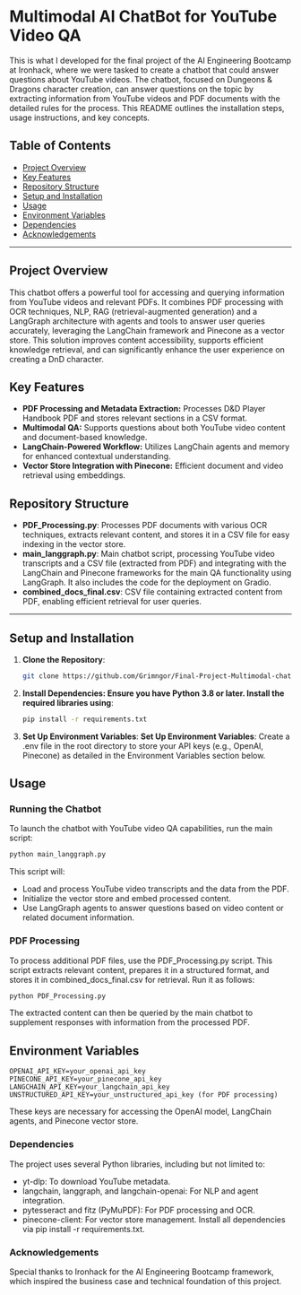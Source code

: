 # Multimodal AI ChatBot for YouTube Video QA

This is what I developed for the final project of the AI Engineering Bootcamp at Ironhack, where we were tasked to create a chatbot that could answer questions about YouTube videos. The chatbot, focused on Dungeons & Dragons character creation, can answer questions on the topic by extracting information from YouTube videos and PDF documents with the detailed rules for the process.
This README outlines the installation steps, usage instructions, and key concepts.

## Table of Contents
- [Project Overview](#project-overview)
- [Key Features](#key-features)
- [Repository Structure](#repository-structure)
- [Setup and Installation](#setup-and-installation)
- [Usage](#usage)
- [Environment Variables](#environment-variables)
- [Dependencies](#dependencies)
- [Acknowledgements](#acknowledgements)

---

## Project Overview

This chatbot offers a powerful tool for accessing and querying information from YouTube videos and relevant PDFs. It combines PDF processing with OCR techniques, NLP, RAG (retrieval-augmented generation) and a LangGraph architecture with agents and tools to answer user queries accurately, leveraging the LangChain framework and Pinecone as a vector store. This solution improves content accessibility, supports efficient knowledge retrieval, and can significantly enhance the user experience on creating a DnD character.

## Key Features

- **PDF Processing and Metadata Extraction:** Processes D&D Player Handbook PDF and stores relevant sections in a CSV format.
- **Multimodal QA:** Supports questions about both YouTube video content and document-based knowledge.
- **LangChain-Powered Workflow:** Utilizes LangChain agents and memory for enhanced contextual understanding.
- **Vector Store Integration with Pinecone:** Efficient document and video retrieval using embeddings.

## Repository Structure

- **PDF_Processing.py**: Processes PDF documents with various OCR techniques, extracts relevant content, and stores it in a CSV file for easy indexing in the vector store.
- **main_langgraph.py**: Main chatbot script, processing YouTube video transcripts and a CSV file (extracted from PDF) and integrating with the LangChain and Pinecone frameworks for the main QA functionality using LangGraph. It also includes the code for the deployment on Gradio.
- **combined_docs_final.csv**: CSV file containing extracted content from PDF, enabling efficient retrieval for user queries.

---

## Setup and Installation

1. **Clone the Repository**:
   ```bash
   git clone https://github.com/Grimngor/Final-Project-Multimodal-chatbot-for-YT-video-QA.git

2. **Install Dependencies: Ensure you have Python 3.8 or later. Install the required libraries using**:
   ```bash
   pip install -r requirements.txt

3. **Set Up Environment Variables**:
**Set Up Environment Variables**: Create a .env file in the root directory to store your API keys (e.g., OpenAI, Pinecone) as detailed in the Environment Variables section below.

## Usage
### Running the Chatbot
To launch the chatbot with YouTube video QA capabilities, run the main script:
   ```bash
   python main_langgraph.py
   ```

This script will:
- Load and process YouTube video transcripts and the data from the PDF.
- Initialize the vector store and embed processed content.
- Use LangGraph agents to answer questions based on video content or related document information.

### PDF Processing
To process additional PDF files, use the PDF_Processing.py script. This script extracts relevant content, prepares it in a structured format, and stores it in combined_docs_final.csv for retrieval. Run it as follows:

```bash
python PDF_Processing.py
```
The extracted content can then be queried by the main chatbot to supplement responses with information from the processed PDF.

## Environment Variables
   ```env
   OPENAI_API_KEY=your_openai_api_key
   PINECONE_API_KEY=your_pinecone_api_key
   LANGCHAIN_API_KEY=your_langchain_api_key
   UNSTRUCTURED_API_KEY=your_unstructured_api_key (for PDF processing)
   ```
   These keys are necessary for accessing the OpenAI model, LangChain agents, and Pinecone vector store.

### Dependencies
The project uses several Python libraries, including but not limited to:

- yt-dlp: To download YouTube metadata.
- langchain, langgraph, and langchain-openai: For NLP and agent integration.
- pytesseract and fitz (PyMuPDF): For PDF processing and OCR.
- pinecone-client: For vector store management.
Install all dependencies via pip install -r requirements.txt.

### Acknowledgements
Special thanks to Ironhack for the AI Engineering Bootcamp framework, which inspired the business case and technical foundation of this project.
